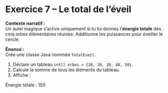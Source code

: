 # Exercice 7 – Le total de l’éveil

**Contexte narratif :**  
Un autel magique s’active uniquement si tu lui donnes l’**énergie totale** des cinq orbes élémentaires réunies. Additionne les puissances pour éveiller le cercle.

**Énoncé :**  
Crée une classe Java nommée `TotalEveil`.  
1. Déclare un tableau `int[] orbes = {10, 20, 30, 40, 50}`.  
2. Calcule la somme de tous les éléments du tableau.  
3. Affiche :

Énergie totale : 150
